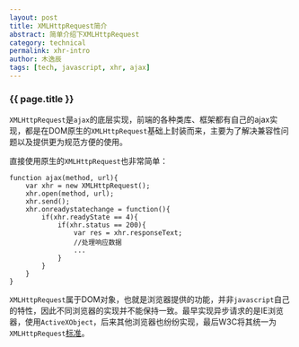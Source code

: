 ```yaml
---
layout: post
title: XMLHttpRequest简介
abstract: 简单介绍下XMLHttpRequest
category: technical
permalink: xhr-intro
author: 木逸辰
tags: [tech, javascript, xhr, ajax]
---
```


### {{ page.title }}

`XMLHttpRequest`是`ajax`的底层实现，前端的各种类库、框架都有自己的ajax实现，都是在DOM原生的`XMLHttpRequest`基础上封装而来，主要为了解决兼容性问题以及提供更为规范方便的使用。

直接使用原生的`XMLHttpRequest`也非常简单：

	function ajax(method, url){
		var xhr = new XMLHttpRequest();
		xhr.open(method, url);
		xhr.send();
		xhr.onreadystatechange = function(){
			if(xhr.readyState == 4){
				if(xhr.status == 200){
					var res = xhr.responseText;
					//处理响应数据
					...
				}
			}
		}	
	}

`XMLHttpRequest`属于DOM对象，也就是浏览器提供的功能，并非`javascript`自己的特性，因此不同浏览器的实现并不能保持一致。最早实现异步请求的是IE浏览器，使用`ActiveXObject`，后来其他浏览器也纷纷实现，最后W3C将其统一为`XMLHttpRequest`[标准](https://www.w3.org/TR/XMLHttpRequest/)。

